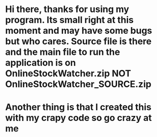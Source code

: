 # Hi there, thanks for using my program. Its small right at this moment and may have some bugs but who cares. Source file is there and the main file to run the application is on OnlineStockWatcher.zip NOT OnlineStockWatcher_SOURCE.zip
# Another thing is that I created this with my crapy code so go crazy at me
